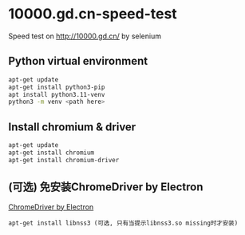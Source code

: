 # 10000.gd.cn-speed-test
Speed test on http://10000.gd.cn/ by selenium

## Python virtual environment
```bash
apt-get update
apt-get install python3-pip
apt install python3.11-venv
python3 -m venv <path here>
```

## Install chromium & driver
```bash
apt-get update
apt-get install chromium
apt-get install chromium-driver
```

## (可选) 免安装ChromeDriver by Electron
[ChromeDriver by Electron](https://github.com/electron/electron/)

`apt-get install libnss3 (可选, 只有当提示libnss3.so missing时才安装)`
